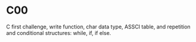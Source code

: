 # C00
C first challenge, write function, char data type, ASSCI table, and repetition and conditional structures: while, if, if else.
